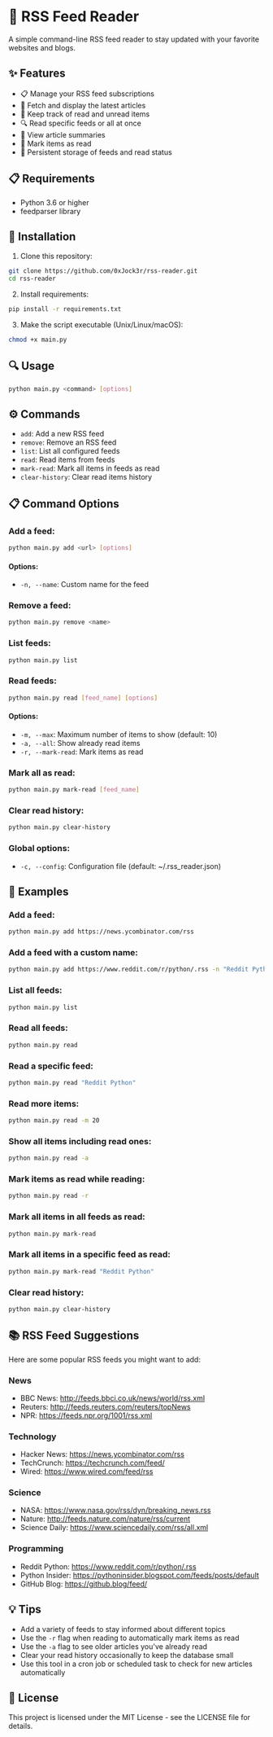 # 📰 RSS Feed Reader

A simple command-line RSS feed reader to stay updated with your favorite websites and blogs.

## ✨ Features

- 📋 Manage your RSS feed subscriptions
- 🔄 Fetch and display the latest articles
- 📝 Keep track of read and unread items
- 🔍 Read specific feeds or all at once
- 📑 View article summaries
- 🔖 Mark items as read
- 💾 Persistent storage of feeds and read status

## 📋 Requirements

- Python 3.6 or higher
- feedparser library

## 🚀 Installation

1. Clone this repository:
```bash
git clone https://github.com/0xJock3r/rss-reader.git
cd rss-reader
```

2. Install requirements:
```bash
pip install -r requirements.txt
```

3. Make the script executable (Unix/Linux/macOS):
```bash
chmod +x main.py
```

## 🔍 Usage

```bash
python main.py <command> [options]
```

## ⚙️ Commands

- `add`: Add a new RSS feed
- `remove`: Remove an RSS feed
- `list`: List all configured feeds
- `read`: Read items from feeds
- `mark-read`: Mark all items in feeds as read
- `clear-history`: Clear read items history

## 📋 Command Options

### Add a feed:
```bash
python main.py add <url> [options]
```

#### Options:

- `-n, --name`: Custom name for the feed

### Remove a feed:
```bash
python main.py remove <name>
```

### List feeds:
```bash
python main.py list
```

### Read feeds:
```bash
python main.py read [feed_name] [options]
```

#### Options:

- `-m, --max`: Maximum number of items to show (default: 10)
- `-a, --all`: Show already read items
- `-r, --mark-read`: Mark items as read

### Mark all as read:
```bash
python main.py mark-read [feed_name]
```

### Clear read history:
```bash
python main.py clear-history
```

### Global options:

- `-c, --config`: Configuration file (default: ~/.rss_reader.json)

## 📝 Examples

### Add a feed:
```bash
python main.py add https://news.ycombinator.com/rss
```

### Add a feed with a custom name:
```bash
python main.py add https://www.reddit.com/r/python/.rss -n "Reddit Python"
```

### List all feeds:
```bash
python main.py list
```

### Read all feeds:
```bash
python main.py read
```

### Read a specific feed:
```bash
python main.py read "Reddit Python"
```

### Read more items:
```bash
python main.py read -m 20
```

### Show all items including read ones:
```bash
python main.py read -a
```

### Mark items as read while reading:
```bash
python main.py read -r
```

### Mark all items in all feeds as read:
```bash
python main.py mark-read
```

### Mark all items in a specific feed as read:
```bash
python main.py mark-read "Reddit Python"
```

### Clear read history:
```bash
python main.py clear-history
```

## 📚 RSS Feed Suggestions

Here are some popular RSS feeds you might want to add:

### News
- BBC News: http://feeds.bbci.co.uk/news/world/rss.xml
- Reuters: http://feeds.reuters.com/reuters/topNews
- NPR: https://feeds.npr.org/1001/rss.xml

### Technology
- Hacker News: https://news.ycombinator.com/rss
- TechCrunch: https://techcrunch.com/feed/
- Wired: https://www.wired.com/feed/rss

### Science
- NASA: https://www.nasa.gov/rss/dyn/breaking_news.rss
- Nature: http://feeds.nature.com/nature/rss/current
- Science Daily: https://www.sciencedaily.com/rss/all.xml

### Programming
- Reddit Python: https://www.reddit.com/r/python/.rss
- Python Insider: https://pythoninsider.blogspot.com/feeds/posts/default
- GitHub Blog: https://github.blog/feed/

## 💡 Tips

- Add a variety of feeds to stay informed about different topics
- Use the `-r` flag when reading to automatically mark items as read
- Use the `-a` flag to see older articles you've already read
- Clear your read history occasionally to keep the database small
- Use this tool in a cron job or scheduled task to check for new articles automatically

## 📄 License

This project is licensed under the MIT License - see the LICENSE file for details.